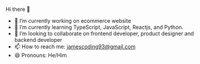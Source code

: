 Hi there 👋
- 🔭 I’m currently working on ecommerce website
- 🌱 I’m currently learning TypeScript, JavaScript, Reactjs, and Python.
- 👯 I’m looking to collaborate on frontend developer, product designer and backend developer
- 📫 How to reach me: jamescoding93@gmail.com
- 😄 Pronouns: He/Him
